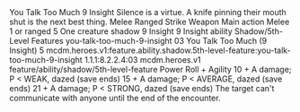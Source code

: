 <ability>
  <name>You Talk Too Much</name>
  <cost>9 Insight</cost>
  <flavor>Silence is a virtue. A knife pinning their mouth shut is the next best thing.</flavor>
  <keywords>
    <keyword>Melee</keyword>
    <keyword>Ranged</keyword>
    <keyword>Strike</keyword>
    <keyword>Weapon</keyword>
  </keywords>
  <type>Main action</type>
  <distance>Melee 1 or ranged 5</distance>
  <target>One creature</target>
  <metadata>
    <class>shadow</class>
    <cost>9 Insight</cost>
    <cost_amount>9</cost_amount>
    <cost_resource>Insight</cost_resource>
    <feature_type>ability</feature_type>
    <file_dpath>Shadow/5th-Level Features</file_dpath>
    <item_id>you-talk-too-much-9-insight</item_id>
    <item_index>03</item_index>
    <item_name>You Talk Too Much (9 Insight)</item_name>
    <level>5</level>
    <scc>mcdm.heroes.v1:feature.ability.shadow.5th-level-feature:you-talk-too-much-9-insight</scc>
    <scdc>1.1.1:8.2.2.4:03</scdc>
    <source>mcdm.heroes.v1</source>
    <type>feature/ability/shadow/5th-level-feature</type>
  </metadata>
  <effects>
    <effect type="roll">
      <roll>Power Roll + Agility</roll>
      <t1>10 + A damage; P &lt; WEAK, dazed (save ends)</t1>
      <t2>15 + A damage; P &lt; AVERAGE, dazed (save ends)</t2>
      <t3>21 + A damage; P &lt; STRONG, dazed (save ends)</t3>
    </effect>
    <effect type="mundane">The target can&apos;t communicate with anyone until the end of the encounter.</effect>
  </effects>
</ability>
